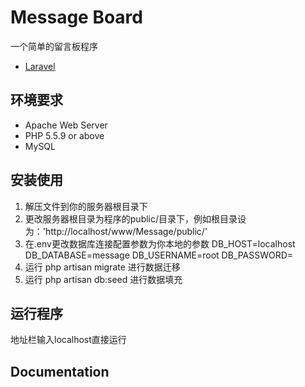 Message Board
===

一个简单的留言板程序

* [Laravel](http://laravel.com)

## 环境要求

* Apache Web Server
* PHP 5.5.9 or above
* MySQL

## 安装使用

1. 解压文件到你的服务器根目录下
2. 更改服务器根目录为程序的public/目录下，例如根目录设为：'http://localhost/www/Message/public/'
3. 在.env更改数据库连接配置参数为你本地的参数
			DB_HOST=localhost <br />
			DB_DATABASE=message
			DB_USERNAME=root
			DB_PASSWORD=
4. 运行 php artisan migrate 进行数据迁移
5. 运行 php artisan db:seed 进行数据填充

## 运行程序

地址栏输入localhost直接运行


## Documentation
